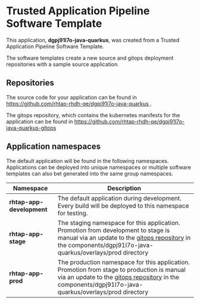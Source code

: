 # Trusted Application Pipeline Software Template

This application, **dgpj91l7o-java-quarkus**, was created from a Trusted Application Pipeline Software Template.

The software templates create a new source and gitops deployment repositories with a sample source application. 

## Repositories

The source code for your application can be found in [https://github.com/rhtap-rhdh-qe/dgpj91l7o-java-quarkus ](https://github.com/rhtap-rhdh-qe/dgpj91l7o-java-quarkus ).
 
The gitops repository, which contains the kubernetes manifests for the application can be found in 
[https://github.com/rhtap-rhdh-qe/dgpj91l7o-java-quarkus-gitops ](https://github.com/rhtap-rhdh-qe/dgpj91l7o-java-quarkus-gitops ) 

## Application namespaces 

The default application will be found in the following namespaces. Applications can be deployed into unique namespaces or multiple software templates can also bet generated into the same group namespaces.  

|  Namespace   |  Description   |  
| -------- | -------- |   
| **rhtap-app-development** | The default application during development. Every build will be deployed to this namespace for testing. | 
| **rhtap-app-stage** | The staging namespace for this application. Promotion from development to stage is manual via an update to the [gitops repository](https://github.com/rhtap-rhdh-qe/dgpj91l7o-java-quarkus-gitops ) in the components/dgpj91l7o-java-quarkus/overlays/prod directory |  
| **rhtap-app-prod** | The production namespace for this application. Promotion from stage to production is manual via an update to the [gitops repository](https://github.com/rhtap-rhdh-qe/dgpj91l7o-java-quarkus-gitops ) in the components/dgpj91l7o-java-quarkus/overlays/prod directory | 